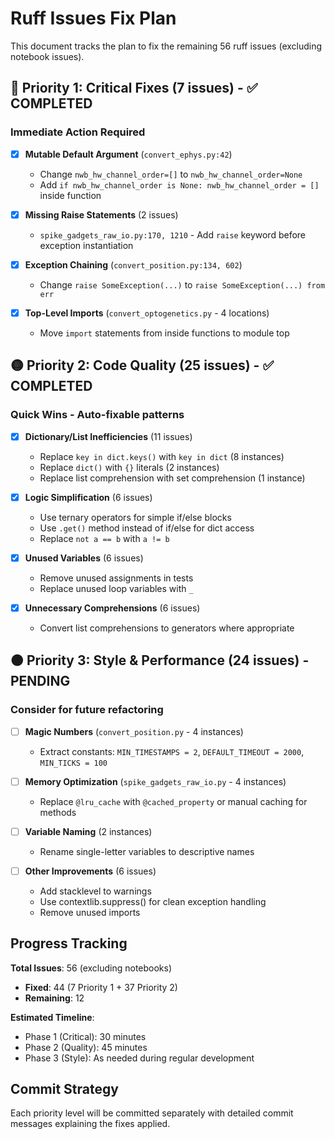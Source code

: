# Ruff Issues Fix Plan

This document tracks the plan to fix the remaining 56 ruff issues (excluding notebook issues).

## 🔴 Priority 1: Critical Fixes (7 issues) - ✅ COMPLETED

### Immediate Action Required
- [x] **Mutable Default Argument** (`convert_ephys.py:42`)
  - Change `nwb_hw_channel_order=[]` to `nwb_hw_channel_order=None`
  - Add `if nwb_hw_channel_order is None: nwb_hw_channel_order = []` inside function

- [x] **Missing Raise Statements** (2 issues)
  - `spike_gadgets_raw_io.py:170, 1210` - Add `raise` keyword before exception instantiation

- [x] **Exception Chaining** (`convert_position.py:134, 602`)
  - Change `raise SomeException(...)` to `raise SomeException(...) from err`

- [x] **Top-Level Imports** (`convert_optogenetics.py` - 4 locations)
  - Move `import` statements from inside functions to module top

## 🟡 Priority 2: Code Quality (25 issues) - ✅ COMPLETED

### Quick Wins - Auto-fixable patterns
- [x] **Dictionary/List Inefficiencies** (11 issues)
  - Replace `key in dict.keys()` with `key in dict` (8 instances)
  - Replace `dict()` with `{}` literals (2 instances)
  - Replace list comprehension with set comprehension (1 instance)

- [x] **Logic Simplification** (6 issues)
  - Use ternary operators for simple if/else blocks
  - Use `.get()` method instead of if/else for dict access
  - Replace `not a == b` with `a != b`

- [x] **Unused Variables** (6 issues)
  - Remove unused assignments in tests
  - Replace unused loop variables with `_`

- [x] **Unnecessary Comprehensions** (6 issues)
  - Convert list comprehensions to generators where appropriate

## 🟠 Priority 3: Style & Performance (24 issues) - PENDING

### Consider for future refactoring
- [ ] **Magic Numbers** (`convert_position.py` - 4 instances)
  - Extract constants: `MIN_TIMESTAMPS = 2`, `DEFAULT_TIMEOUT = 2000`, `MIN_TICKS = 100`

- [ ] **Memory Optimization** (`spike_gadgets_raw_io.py` - 4 instances)
  - Replace `@lru_cache` with `@cached_property` or manual caching for methods

- [ ] **Variable Naming** (2 instances)
  - Rename single-letter variables to descriptive names

- [ ] **Other Improvements** (6 issues)
  - Add stacklevel to warnings
  - Use contextlib.suppress() for clean exception handling
  - Remove unused imports

## Progress Tracking

**Total Issues**: 56 (excluding notebooks)
- **Fixed**: 44 (7 Priority 1 + 37 Priority 2)
- **Remaining**: 12

**Estimated Timeline**:
- Phase 1 (Critical): 30 minutes
- Phase 2 (Quality): 45 minutes
- Phase 3 (Style): As needed during regular development

## Commit Strategy

Each priority level will be committed separately with detailed commit messages explaining the fixes applied.